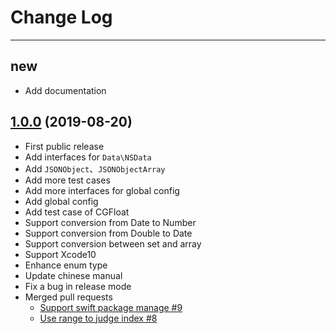 # Change Log

---

## new
- Add documentation

## [1.0.0](https://github.com/kakaopensource/KakaJSON/releases/tag/1.0.0) (2019-08-20)
- First public release
- Add interfaces for `Data\NSData`
- Add `JSONObject`、`JSONObjectArray`
- Add more test cases
- Add more interfaces for global config
- Add global config
- Add test case of CGFloat
- Support conversion from Date to Number
- Support conversion from Double to Date
- Support conversion between set and array
- Support Xcode10
- Enhance enum type
- Update chinese manual
- Fix a bug in release mode
- Merged pull requests
	- [Support swift package manage #9](https://github.com/kakaopensource/KakaJSON/pull/9)
	- [Use range to judge index #8](https://github.com/kakaopensource/KakaJSON/pull/8)